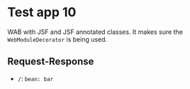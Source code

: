 # Test app 10

WAB with JSF and JSF annotated classes. It makes sure the `WebModuleDecorator`
 is being used.

## Request-Response

- `/`: `bean: bar`